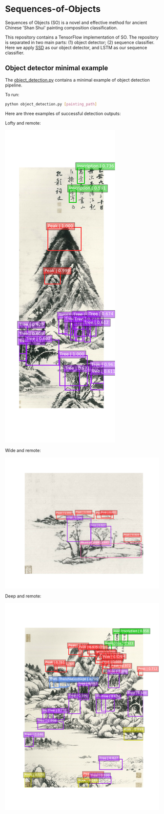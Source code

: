 # Sequences-of-Objects

Sequences of Objects (SO) is a novel and effective method for ancient Chinese 'Shan Shui' painting composition classification.

This repository contains a TensorFlow implementation of SO. The repository is separated in two main parts: (1) object detector; (2) sequence classifier. Here we apply [SSD](http://arxiv.org/abs/1512.02325) as our object detector, and LSTM as our sequence classifier.

## Object detector minimal example

The [object_detection.py](object_detector/notebooks/object_detection.py) contains a minimal example of object detection pipeline.

To run:
```bash
python object_detection.py [painting_path]
```

Here are three examples of successful detection outputs:

Lofty and remote:

![](object_detector/results/lofty_and_remote.jpg)

Wide and remote:

![](object_detector/results/wide_and_remote.jpg)

Deep and remote:

![](object_detector/results/deep_and_remote.jpg)


